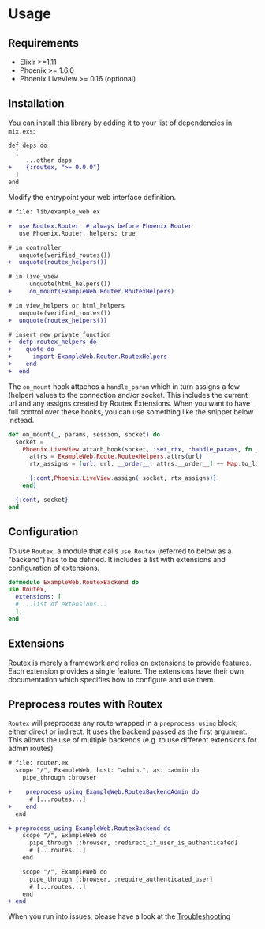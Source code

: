 # Usage

## Requirements

- Elixir >=1.11
- Phoenix >= 1.6.0
- Phoenix LiveView >= 0.16 (optional)


## Installation

You can install this library by adding it to your list of dependencies in `mix.exs`:

```diff
def deps do
  [
     ...other deps
+    {:routex, ">= 0.0.0"}
  ]
end
```

Modify the entrypoint your web interface definition.
```diff
# file: lib/example_web.ex

+  use Routex.Router  # always before Phoenix Router
   use Phoenix.Router, helpers: true

# in controller
   unquote(verified_routes())
+  unquote(routex_helpers())

# in live_view
      unquote(html_helpers())
+     on_mount(ExampleWeb.Router.RoutexHelpers)

# in view_helpers or html_helpers
   unquote(verified_routes())
+  unquote(routex_helpers())

# insert new private function
+  defp routex_helpers do
+    quote do
+      import ExampleWeb.Router.RoutexHelpers
+    end
+  end
```

The `on_mount` hook attaches a `handle_param` which in turn assigns a few
(helper) values to the connection and/or socket. This includes the current url
and any assigns created by Routex Extensions. When you want to have full control
over these hooks, you can use something like the snippet below instead.

```elixir
def on_mount(_, params, session, socket) do
  socket =
    Phoenix.LiveView.attach_hook(socket, :set_rtx, :handle_params, fn _params, url, socket ->
      attrs = ExampleWeb.Route.RoutexHelpers.attrs(url)
      rtx_assigns = [url: url, __order__: attrs.__order__] ++ Map.to_list(attrs.assigns)

      {:cont,Phoenix.LiveView.assign( socket, rtx_assigns)}
    end)

  {:cont, socket}
end
```

## Configuration

To use `Routex`, a module that calls `use Routex` (referred to below as a
"backend") has to be defined. It includes a list with extensions and
configuration of extensions.

```elixir
defmodule ExampleWeb.RoutexBackend do
use Routex,
  extensions: [
  # ...list of extensions...
  ],
end
```

## Extensions

Routex is merely a framework and relies on extensions to provide features. Each
extension provides a single feature. The extensions have their own documentation
which specifies how to configure and use them.

## Preprocess routes with Routex

`Routex` will preprocess any route wrapped in a `preprocess_using` block; either
direct or indirect. It uses the backend passed as the first argument.  This
allows the use of multiple backends (e.g. to use different extensions for admin
routes)

```diff
# file: router.ex
  scope "/", ExampleWeb, host: "admin.", as: :admin do
    pipe_through :browser

+    preprocess_using ExampleWeb.RoutexBackendAdmin do
      # [...routes...]
+    end
  end

+ preprocess_using ExampleWeb.RoutexBackend do
    scope "/", ExampleWeb do
      pipe_through [:browser, :redirect_if_user_is_authenticated]
      # [...routes...]
    end

    scope "/", ExampleWeb do
      pipe_through [:browser, :require_authenticated_user]
      # [...routes...]
    end
+ end
```

When you run into issues, please have a look at the [Troubleshooting](TROUBLESHOOTING.md)

